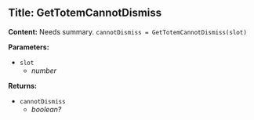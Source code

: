 ## Title: GetTotemCannotDismiss

**Content:**
Needs summary.
`cannotDismiss = GetTotemCannotDismiss(slot)`

**Parameters:**
- `slot`
  - *number*

**Returns:**
- `cannotDismiss`
  - *boolean?*